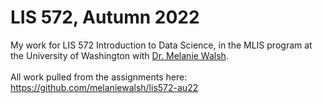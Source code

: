 # LIS 572, Autumn 2022
My work for LIS 572 Introduction to Data Science, in the MLIS program at the University of Washington with [Dr. Melanie Walsh](https://melaniewalsh.org/).
<br><br>
All work pulled from the assignments here: https://github.com/melaniewalsh/lis572-au22
